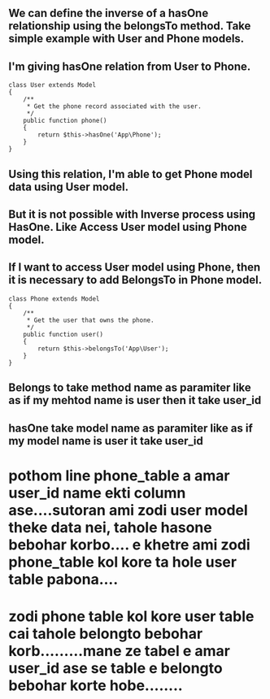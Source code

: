 ## We can define the inverse of a hasOne relationship using the belongsTo method. Take simple example with User and Phone models.

## I'm giving hasOne relation from User to Phone.
```
class User extends Model
{
    /**
     * Get the phone record associated with the user.
     */
    public function phone()
    {
        return $this->hasOne('App\Phone');
    }
}
```

## Using this relation, I'm able to get Phone model data using User model.
## But it is not possible with Inverse process using HasOne. Like Access User model using Phone model.
## If I want to access User model using Phone, then it is necessary to add BelongsTo in Phone model.

```
class Phone extends Model
{
    /**
     * Get the user that owns the phone.
     */
    public function user()
    {
        return $this->belongsTo('App\User');
    }
}
```

## Belongs to take method name as paramiter like as if my mehtod name is user then it take user_id
## hasOne take model name as paramiter like as if my model name is user it take user_id
# pothom line phone_table a amar user_id name ekti column ase....sutoran ami zodi user model theke data nei, tahole hasone bebohar korbo.... e khetre ami zodi phone_table kol kore ta hole user table pabona....
# zodi phone table kol kore user table cai tahole belongto bebohar korb.........mane ze tabel e amar user_id ase se table e belongto bebohar korte hobe........
